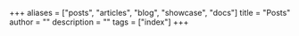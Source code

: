 +++
aliases = ["posts", "articles", "blog", "showcase", "docs"]
title = "Posts"
author = ""
description = ""
tags = ["index"]
+++

